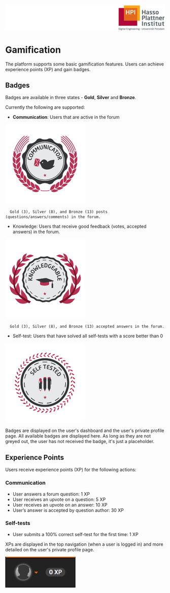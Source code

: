 ![HPI Logo](../img/HPI_Logo.png)

# Gamification

The platform supports some basic gamification features. Users can achieve experience points (XP) and gain badges.

## Badges  

Badges are available in three states - **Gold**, **Silver** and **Bronze**.  

Currently the following are supported:

- **Communication**: Users that are active in the forum

<img src="../img/features/communicator_0.png" width="250" height="250">

      Gold (3), Silver (8), and Bronze (13) posts (questions/answers/comments) in the forum.

- Knowledge: Users that receive good feedback (votes, accepted answers) in the forum.

<img src="../img/14/knowledgeable_0.png" width="250" height="250">

      Gold (3), Silver (8), and Bronze (13) accepted answers in the forum.
- Self-test: Users that have solved all self-tests with a score better than 0

<img src="../img/features/self_tested_0.png" width="250" height="250">

Badges are displayed on the user's dashboard and the user's private profile page.
All available badges are displayed here. 
As long as they are not greyed out, the user has not received the badge, it's just a placeholder.


## Experience Points

Users receive experience points (XP) for the following actions:

### Communication

- User answers a forum question: 1 XP
- User receives an upvote on a question: 5 XP
- User receives an upvote on an answer: 10 XP
- User’s answer is accepted by question author: 30 XP

### Self-tests

- User submits a 100% correct self-test for the first time: 1 XP

XPs are displayed in the top navigation (when a user is logged in) and more detailed on the user's private profile page.  

      
![XP](../img/features/XP.png)


